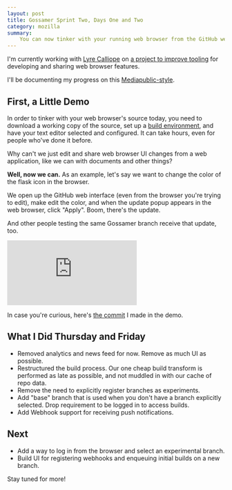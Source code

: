 ```yaml
---
layout: post
title: Gossamer Sprint Two, Days One and Two
category: mozilla
summary:
    You can now tinker with your running web browser from the GitHub web interface, if you want.
---
```


I'm currently working with [Lyre Calliope](https://twitter.com/CaptainCalliope) on [a project to improve tooling](/mozilla/2015/07/02/gossamer.html) for developing and sharing web browser features. 

I'll be documenting my progress on this [Mediapublic-style](http://melodykramer.github.io/2015/05/04/mediapublic-day-one/).

## First, a Little Demo

In order to tinker with your web browser's source today, you need to download a working copy of the source, set up a [build environment](https://developer.mozilla.org/en-US/docs/Mozilla/Developer_guide/Build_Instructions), and have your text editor selected and configured. It can take hours, even for people who've done it before.

Why can't we just edit and share web browser UI changes from a web application, like we can with documents and other things?

**Well, now we can.** As an example, let's say we want to change the color of the flask icon in the browser.

We open up the GitHub web interface (even from the browser you're trying to edit), make edit the color, and when the update popup appears in the web browser, click "Apply". Boom, there's the update.

And other people testing the same Gossamer branch receive that update, too.

<div class="embed-responsive embed-responsive-16by9">
<iframe class="embed-responsive-item" src="https://www.youtube.com/embed/j-jnd1sXsEE?controls=0&showinfo=0&rel=0" frameborder="0" allowfullscreen></iframe>
</div>

In case you're curious, here's [the commit](https://github.com/hellojwilde/gossamer/commit/3b7f8dfaff13773e670b718b771e4c10da8e7721) I made in the demo.

## What I Did Thursday and Friday

- Removed analytics and news feed for now. Remove as much UI as possible.
- Restructured the build process. Our one cheap build transform is performed as late as possible, and not muddled in with our cache of repo data.
- Remove the need to explicitly register branches as experiments.
- Add "base" branch that is used when you don't have a branch explicitly selected. Drop requirement to be logged in to access builds.
- Add Webhook support for receiving push notifications.

## Next

- Add a way to log in from the browser and select an experimental branch.
- Build UI for registering webhooks and enqueuing initial builds on a new branch.

Stay tuned for more!

